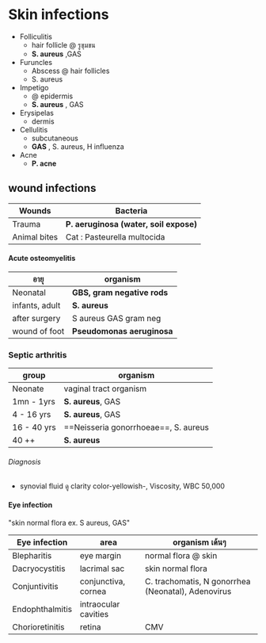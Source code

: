 # Skin infections
- Folliculitis
	- hair follicle @ รูขุมขน
	- **S. aureus** ,GAS
- Furuncles 
	- Abscess @ hair follicles
	- S. aureus
- Impetigo 
	- @ epidermis
	- **S. aureus** , GAS
- Erysipelas 
	- dermis
- Cellulitis 
	- subcutaneous
	- **GAS** , S. aureus, H influenza
- Acne
	- **P. acne**
## wound infections

| Wounds       | Bacteria                              |
| ------------ | ------------------------------------- |
| Trauma       | **P. aeruginosa (water, soil expose)** |
| Animal bites | Cat : Pasteurella multocida           |

#### Acute osteomyelitis

| อายุ           | organism                    |
| -------------- | --------------------------- |
| Neonatal       | **GBS, gram negative rods** |
| infants, adult | **S. aureus**               |
| after surgery  | S aureus GAS gram neg       |
| wound of foot  | **Pseudomonas aeruginosa**  |

### Septic arthritis

| group       | organism                  |
| ----------- | ------------------------- |
| Neonate     | vaginal tract organism    |
| 1mn - 1yrs  | **S. aureus**, GAS           |
| 4 - 16 yrs  | **S. aureus**, GAS    |
| 16 - 40 yrs | ==Neisseria gonorrhoeae==, S. aureus |
| 40 ++       | **S. aureus**                 |

###### Diagnosis
- synovial fluid
	ดู clarity color-yellowish-, Viscosity, WBC 50,000

#### Eye infection
"skin normal flora ex. S aureus, GAS"

| Eye infection   | area                 | organism เด้นๆ                                     |
| --------------- | -------------------- | -------------------------------------------------- |
| Blepharitis     | eye margin           | normal flora @ skin                                |
| Dacryocystitis  | lacrimal sac         | skin normal flora                                  |
| Conjuntivitis   | conjunctiva, cornea  | C. trachomatis, N gonorrhea (Neonatal), Adenovirus |
| Endophthalmitis | intraocular cavities |                                                    |
| Chorioretinitis | retina               | CMV


